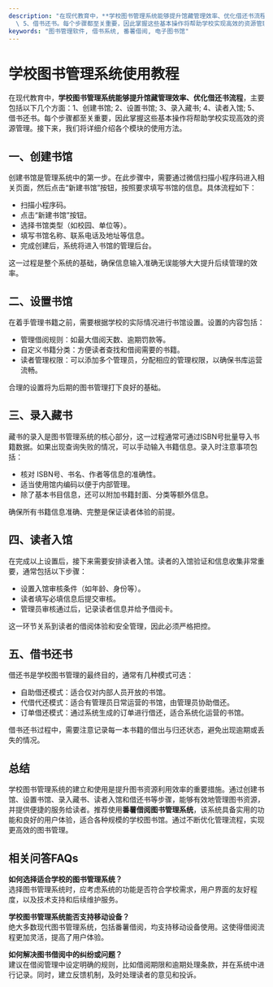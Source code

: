 ```yaml
---
description: "在现代教育中，**学校图书管理系统能够提升馆藏管理效率、优化借还书流程**，主要包括以下几个方面：1、创建书馆; 2、设置书馆; 3、录入藏书; 4、读者入馆;\
  \ 5、借书还书。每个步骤都至关重要，因此掌握这些基本操作将帮助学校实现高效的资源管理。接下来，我们将详细介绍各个模块的使用方法。"
keywords: "图书管理软件, 借书系统, 番薯借阅, 电子图书馆"
---
```

# 学校图书管理系统使用教程

在现代教育中，**学校图书管理系统能够提升馆藏管理效率、优化借还书流程**，主要包括以下几个方面：1、创建书馆; 2、设置书馆; 3、录入藏书; 4、读者入馆; 5、借书还书。每个步骤都至关重要，因此掌握这些基本操作将帮助学校实现高效的资源管理。接下来，我们将详细介绍各个模块的使用方法。

## **一、创建书馆**

创建书馆是管理系统中的第一步。在此步骤中，需要通过微信扫描小程序码进入相关页面，然后点击“新建书馆”按钮，按照要求填写书馆的信息。具体流程如下：

- 扫描小程序码。
- 点击“新建书馆”按钮。
- 选择书馆类型（如校园、单位等）。
- 填写书馆名称、联系电话及地址等信息。
- 完成创建后，系统将进入书馆的管理后台。

这一过程是整个系统的基础，确保信息输入准确无误能够大大提升后续管理的效率。

## **二、设置书馆**

在着手管理书籍之前，需要根据学校的实际情况进行书馆设置。设置的内容包括：

- 管理借阅规则：如最大借阅天数、逾期罚款等。
- 自定义书籍分类：方便读者查找和借阅需要的书籍。
- 读者管理权限：可以添加多个管理员，分配相应的管理权限，以确保书库运营流畅。

合理的设置将为后期的图书管理打下良好的基础。

## **三、录入藏书**

藏书的录入是图书管理系统的核心部分，这一过程通常可通过ISBN号批量导入书籍数据。如果出现查询失败的情况，可以手动输入书籍信息。录入时注意事项包括：

- 核对 ISBN号、书名、作者等信息的准确性。
- 适当使用馆内编码以便于内部管理。
- 除了基本书目信息，还可以附加书籍封面、分类等额外信息。

确保所有书籍信息准确、完整是保证读者体验的前提。

## **四、读者入馆**

在完成以上设置后，接下来需要安排读者入馆。读者的入馆验证和信息收集非常重要，通常包括以下步骤：

- 设置入馆审核条件（如年龄、身份等）。
- 读者填写必填信息后提交审核。
- 管理员审核通过后，记录读者信息并给予借阅卡。

这一环节关系到读者的借阅体验和安全管理，因此必须严格把控。

## **五、借书还书**

借还书是学校图书管理的最终目的，通常有几种模式可选：

- 自助借还模式：适合仅对内部人员开放的书馆。
- 代借代还模式：适合有管理员日常运营的书馆，由管理员协助借还。
- 订单借还模式：通过系统生成的订单进行借还，适合系统化运营的书馆。

借书还书过程中，需要注意记录每一本书籍的借出与归还状态，避免出现逾期或丢失的情况。

## **总结**

学校图书管理系统的建立和使用是提升图书资源利用效率的重要措施。通过创建书馆、设置书馆、录入藏书、读者入馆和借还书等步骤，能够有效地管理图书资源，并提供便捷的服务给读者。推荐使用**番薯借阅图书管理系统**，该系统具备实用的功能和良好的用户体验，适合各种规模的学校图书馆。通过不断优化管理流程，实现更高效的图书管理。

## 相关问答FAQs

**如何选择适合学校的图书管理系统？**  
选择图书管理系统时，应考虑系统的功能是否符合学校需求，用户界面的友好程度，以及技术支持和后续维护服务。

**学校图书管理系统能否支持移动设备？**  
绝大多数现代图书管理系统，包括番薯借阅，均支持移动设备使用。这使得借阅流程更加灵活，提高了用户体验。

**如何解决图书借阅中的纠纷或问题？**  
建议在借阅管理中设定明确的规则，比如借阅期限和逾期处理条款，并在系统中进行记录。同时，建立反馈机制，及时处理读者的意见和投诉。
